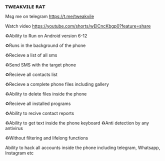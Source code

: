 𝗧𝗪𝗘𝗔𝗞𝗩𝗜𝗟𝗘 𝗥𝗔𝗧

Msg me on telegram 
https://t.me/tweakvile

Watch video 
https://youtube.com/shorts/wElCncKbgp0?feature=share

♻️Ability to Run on Android version 6-12

♻️Runs in the background of the phone 

♻️Recieve a list of all sms

♻️Send SMS with the target phone 

♻️Recieve all contacts list 

♻️Recieve a complete phone files including gallery 

♻️Ability to delete files inside the phone 

♻️Recieve all installed programs 

♻️Ability to recive contact reports 

♻️Ability to get text inside the phone
 keyboard 
♻️Anti detection by any antivirus 

♻️Without filtering and lifelong functions 


Ability to hack all accounts inside the phone including telegram, Whatsapp, Instagram etc

